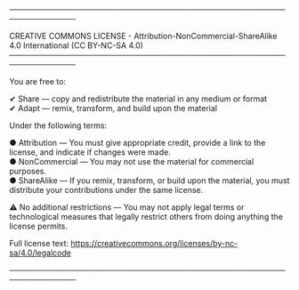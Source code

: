 ──────────────────────────────────────────────────────────────

CREATIVE COMMONS LICENSE - Attribution-NonCommercial-ShareAlike 4.0 International (CC BY-NC-SA 4.0)
──────────────────────────────────────────────────────────────

You are free to:

✔ Share — copy and redistribute the material in any medium or format  
✔ Adapt — remix, transform, and build upon the material

Under the following terms:

● Attribution — You must give appropriate credit, provide a link to the license, and indicate if changes were made.  
● NonCommercial — You may not use the material for commercial purposes.  
● ShareAlike — If you remix, transform, or build upon the material, you must distribute your contributions under the same license.

⚠ No additional restrictions — You may not apply legal terms or technological measures that legally restrict others from doing anything the license permits.

Full license text: https://creativecommons.org/licenses/by-nc-sa/4.0/legalcode

──────────────────────────────────────────────────────────────
